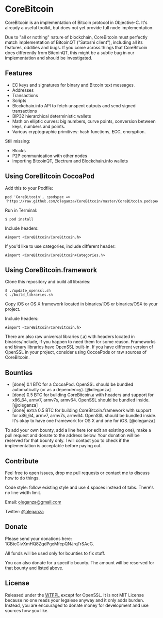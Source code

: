 CoreBitcoin
===========

CoreBitcoin is an implementation of Bitcoin protocol in Objective-C. It's already a useful toolkit, but does not yet provide full node implementation.

Due to "all or nothing" nature of blockchain, CoreBitcoin must perfectly match implementation of BitcoinQT ("Satoshi client"), including all its features, oddities and bugs. If you come across things that CoreBitcoin does differently from BitcoinQT, this might be a subtle bug in our implementation and should be investigated.

Features
--------

- EC keys and signatures for binary and Bitcoin text messages.
- Addresses
- Transactions
- Scripts
- Blockchain.info API to fetch unspent outputs and send signed transactions
- BIP32 hierarchical deterministic wallets
- Math on elliptic curves: big numbers, curve points, conversion between keys, numbers and points.
- Various cryptographic primitives: hash functions, ECC, encryption.

Still missing:

- Blocks
- P2P communication with other nodes
- Importing BitcoinQT, Electrum and Blockchain.info wallets


Using CoreBitcoin CocoaPod
--------------------------

Add this to your Podfile:

    pod 'CoreBitcoin', :podspec => 'https://raw.github.com/oleganza/CoreBitcoin/master/CoreBitcoin.podspec'

Run in Terminal:

    $ pod install

Include headers:

	#import <CoreBitcoin/CoreBitcoin.h>

If you'd like to use categories, include different header:

	#import <CoreBitcoin/CoreBitcoin+Categories.h>


Using CoreBitcoin.framework
---------------------------

Clone this repository and build all libraries:

	$ ./update_openssl.sh
	$ ./build_libraries.sh

Copy iOS or OS X framework located in binaries/iOS or binaries/OSX to your project.

Include headers:

	#import <CoreBitcoin/CoreBitcoin.h>
	
There are also raw universal libraries (.a) with headers located in binaries/include, if you happen to need them for some reason. Frameworks and binary libraries have OpenSSL built-in. If you have different version of OpenSSL in your project, consider using CocoaPods or raw sources of CoreBitcoin.


Bounties
--------

- [done] 0.1 BTC for a CocoaPod. OpenSSL should be bundled automatically (or as a dependency). [@oleganza]
- [done] 0.5 BTC for building CoreBitcoin.a with headers and support for x86_64, armv7, armv7s, armv64. OpenSSL should be bundled inside. [@oleganza]
- [done] extra 0.5 BTC for building CoreBitcoin.framework with support for x86_64, armv7, armv7s, armv64. OpenSSL should be bundled inside. It's okay to have one framework for OS X and one for iOS. [@oleganza]

To add your own bounty, add a line here (or edit an existing one), make a pull request and donate to the address below. Your donation will be reserved for that bounty only. I will contact you to check if the implementation is acceptable before paying out.


Contribute
----------

Feel free to open issues, drop me pull requests or contact me to discuss how to do things.

Code style: follow existing style and use 4 spaces instead of tabs. There's no line width limit.

Email: [oleganza@gmail.com](mailto:oleganza@gmail.com)

Twitter: [@oleganza](http://twitter.com/oleganza)


Donate
------

Please send your donations here: 1CBtcGivXmHQ8ZqdPgeMfcpQNJrqTrSAcG.

All funds will be used only for bounties to fix stuff.

You can also donate for a specific bounty. The amount will be reserved for that bounty and listed above.


License
-------

Released under the [WTFPL](http://www.wtfpl.net) except for OpenSSL. It is not MIT License because no one reads your legalese anyway and it only adds burden. Instead, you are encouraged to donate money for development and use sources how you like.

